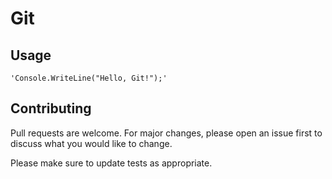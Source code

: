 # Git

## Usage

```
'Console.WriteLine("Hello, Git!");'
```


## Contributing
Pull requests are welcome. For major changes, please open an issue first to discuss what you would like to change.


Please make sure to update tests as appropriate.